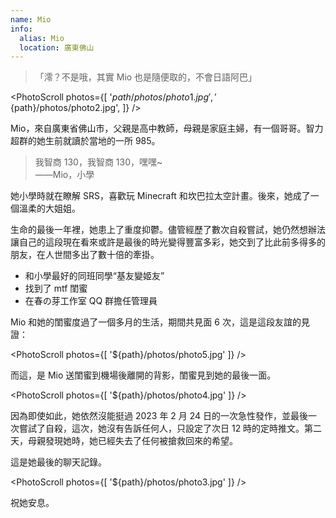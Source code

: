 ```yaml
---
name: Mio
info:
  alias: Mio
  location: 廣東佛山
---
```


> 「澪？不是哦，其實 Mio 也是隨便取的，不會日語阿巴」

<PhotoScroll photos={[
'${path}/photos/photo1.jpg',
'${path}/photos/photo2.jpg',
]} />

Mio，來自廣東省佛山市，父親是高中教師，母親是家庭主婦，有一個哥哥。智力超群的她生前就讀於當地的一所 985。

> 我智商 130，我智商 130，嘿嘿~  
> ——Mio，小學

她小學時就在瞭解 SRS，喜歡玩 Minecraft 和坎巴拉太空計畫。後來，她成了一個溫柔的大姐姐。

生命的最後一年裡，她患上了重度抑鬱。儘管經歷了數次自殺嘗試，她仍然想辦法讓自己的這段現在看來或許是最後的時光變得豐富多彩，她交到了比此前多得多的朋友，在人世間多出了數十倍的牽掛。

- 和小學最好的同班同學“基友變姬友”
- 找到了 mtf 閨蜜
- 在春の芽工作室 QQ 群擔任管理員

Mio 和她的閨蜜度過了一個多月的生活，期間共見面 6 次，這是這段友誼的見證：

<PhotoScroll photos={[
'${path}/photos/photo5.jpg'
]} />

而這，是 Mio 送閨蜜到機場後離開的背影，閨蜜見到她的最後一面。

<PhotoScroll photos={[
'${path}/photos/photo4.jpg'
]} />

因為即使如此，她依然沒能挺過 2023 年 2 月 24 日的一次急性發作，並最後一次嘗試了自殺，這次，她沒有告訴任何人，只設定了次日 12 時的定時推文。第二天，母親發現她時，她已經失去了任何被搶救回來的希望。

這是她最後的聊天記錄。

<PhotoScroll photos={[
'${path}/photos/photo3.jpg'
]} />

祝她安息。
